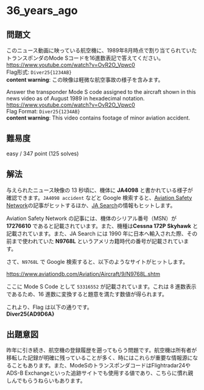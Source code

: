# 36_years_ago

## 問題文

このニュース動画に映っている航空機に、1989年8月時点で割り当てられていたトランスポンダのMode Sコードを16進数表記で答えてください。  
https://www.youtube.com/watch?v=OvR2O_Vpwc0  
Flag形式: `Diver25{1234AB}`  
**content warning**: この映像は軽微な航空事故の様子を含みます。

Answer the transponder Mode S code assigned to the aircraft shown in this news video as of August 1989 in hexadecimal notation.  
https://www.youtube.com/watch?v=OvR2O_Vpwc0  
Flag Format: `Diver25{1234AB}`  
**content warning**: This video contains footage of minor aviation accident.


## 難易度

easy / 347 point (125 solves)

## 解法

与えられたニュース映像の 13 秒頃に、機体に **JA4098** と書かれている様子が確認できます。`JA4098 accident` などと Google 検索すると、[Aviation Safety Network](https://asn.flightsafety.org/wikibase/456571)の記事がヒットするほか、[JA Search](https://jasearch.info/aircraft_hist.html?r_number=JA4098)の情報もヒットします。

Aviation Safety Network の記事には、機体のシリアル番号（MSN）が **17276610** であると記載されています。また、機種は**Cessna 172P Skyhawk** と記載されています。また、JA Search には 1990 年に日本へ輸入された際、その前まで使われていた **N9768L** というアメリカ籍時代の番号が記載されています。

さて、`N9768L` で Google 検索すると、以下のようなサイトがヒットします。

https://www.aviationdb.com/Aviation/Aircraft/9/N9768L.shtm

ここに Mode S Code として `53316552` が記載されています。これは 8 進数表示であるため、16 進数に変換すると題意を満たす数値が得られます。

これより、Flag は以下の通りです。  
**Diver25{AD9D6A}**

## 出題意図

昨年に引き続き、航空機の登録履歴を遡ってもらう問題です。航空機は所有者が移転した記録が明確に残っていることが多く、時にはこれらが重要な情報源になることもあります。また、ModeSのトランスポンダコードはFlightradar24やADS-B Exchangeといった追跡サイトでも使用する値であり、こちらに慣れ親しんでもらうねらいもあります。